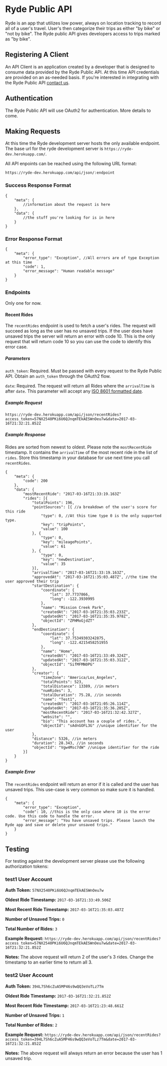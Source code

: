 # Ryde Public API
Ryde is an app that utilizes low power, always on location tracking to record all of a user's travel. User's then categorize their trips as either "by bike" or "not by bike". The Ryde public API gives developers access to trips marked as "by bike".

## Registering A Client
An API Client is an application created by a developer that is designed to consume data provided by the Ryde Public API. At this time API credentials are provided on an as-needed basis. If you're interested in integrating with the Ryde Public API [contact us](http://www.modeo.co/contact).

## Authentication
The Ryde Public API will use OAuth2 for authentication. More details to come.

## Making Requests
At this time the Ryde development server hosts the only available endpoint. The base url for the ryde development server is `https://ryde-dev.herokuapp.com/`.

All API enpoints can be reached using the following URL format:
```
https://ryde-dev.herokuapp.com/api/json/:endpoint
```

### Success Response Format
```
{
	"meta": {
		//information about the request is here
	},
	"data": {
		//the stuff you're looking for is in here
	}
}
```
### Error Response Format
```
{
	"meta": {
		"error_type": "Exception", //All errors are of type Exception at this time
		"code": 1,
		"error_message": "Human readable message"
	}
}
```

### Endpoints
Only one for now.

#### Recent Rides
The `recentRides` endpoint is used to fetch a user's rides. The request will succeed as long as the user has no unsaved trips. If the user does have unsaved trips the server will return an error with code 10. This is the only request that will return code 10 so you can use the code to identify this error case.

##### Parameters
`auth_token`: Required. Must be passed with every request to the Ryde Public API. Obtain an `auth_token` through the OAuth2 flow.

`date`: Required. The request will return all Rides where the `arrivalTime` is after `date`. This parameter will accept any [ISO 8601 formatted date](https://momentjs.com/docs/#/parsing/string/).

##### Example Request
```https://ryde-dev.herokuapp.com/api/json/recentRides?access_token=57NX2540PKi6U6QJnqmTEkAESWnOeu7w&date=2017-03-16T21:32:21.852Z```

##### Example Response
Rides are sorted from newest to oldest. Please note the `mostRecentRide` timestamp. It contains the `arrivalTime` of the most recent ride in the list of `rides`. Store this timestamp in your database for use next time you call `recentRides`.
```
{
	"meta": {
		"code": 200
	},
	"data": {
		"mostRecentRide": "2017-03-16T21:33:19.163Z"
		"rides": [{
			"totalPoints": 196,
			"pointSources": [{ //a breakdown of the user's score for this ride
				"type": 0, //At this time type 0 is the only supported type.
				"key": "tripPoints",
				"value": 100
			}, {
				"type": 0,
				"key": "mileagePoints",
				"value": 61
			}, {
				"type": 0,
				"key": "newDestination",
				"value": 35
			}],
			"arrivalTime": "2017-03-16T21:33:19.163Z",
			"approvedAt": "2017-03-16T21:35:03.487Z", //the time the user approved their trip
			"startDestination": {
				"coordinate": {
					"lat": 37.7737866,
					"long": -122.3930995
				},
				"name": "Mission Creek Park",
				"createdAt": "2017-03-16T21:35:03.233Z",
				"updatedAt": "2017-03-16T21:35:35.978Z",
				"objectId": "ZPHMoGjdZT"
			},
			"endDestination": {
				"coordinate": {
					"lat": 37.75349303242875,
					"long": -122.4215458251955
				},
				"name": "Home",
				"createdAt": "2017-03-16T21:33:49.324Z",
				"updatedAt": "2017-03-16T21:35:03.312Z",
				"objectId": "SifMFMN0PG"
			},
			"creator": {
				"timeZone": "America/Los_Angeles",
				"totalPoints": 523,
				"totalDistance": 13389, //in meters
				"numRides": 3,
				"totalDuration": 75.28, //in seconds
				"name": "Test1",
				"createdAt": "2017-03-16T21:05:26.114Z",
				"updatedAt": "2017-03-16T21:35:36.205Z",
				"mostRecentRide": "2017-03-16T21:32:42.327Z",
				"website": "",
				"bio": "This account has a couple of rides.",
				"objectId": "sAdnGOFL3G" //unique identifier for the user
			},
			"distance": 5326, //in meters
			"duration": 28.343, //in seconds
			"objectId": "Vgw4Msc7dW" //unique identifier for the ride
		}]
	}
}
```

##### Example Error
The `recentRides` endpoint will return an error if it is called and the user has unsaved trips. This use-case is very common so make sure it is handled.
```
{
	"meta": {
		"error_type": "Exception",
		"code": 10, //this is the only case where 10 is the error code. Use this code to handle the error.
		"error_message": "You have unsaved trips. Please launch the Ryde app and save or delete your unsaved trips."
	}
}
```

## Testing
For testing against the development server please use the following authorization tokens:

### test1 User Account
**Auth Token:** `57NX2540PKi6U6QJnqmTEkAESWnOeu7w`

**Oldest Ride Timestamp:** `2017-03-16T21:33:49.506Z`

**Most Recent Ride Timestamp:** `2017-03-16T21:35:03.487Z`

**Number of Unsaved Trips:** `0`

**Total Number of Rides:** `3`

**Example Request:** `https://ryde-dev.herokuapp.com/api/json/recentRides?access_token=57NX2540PKi6U6QJnqmTEkAESWnOeu7w&date=2017-03-16T21:32:21.852Z`

**Notes:** The above request will return 2 of the user's 3 rides. Change the timestamp to an earlier time to return all 3.

### test2 User Account
**Auth Token:** `394L7Sh6cZuA5MP46s9wQQ3eVoTLz7Tm`

**Oldest Ride Timestamp:** `2017-03-16T21:32:21.852Z`

**Most Recent Ride Timestamp:** `2017-03-16T21:23:48.661Z`

**Number of Unsaved Trips:** `1`

**Total Number of Rides:** `2`

**Example Request:** `https://ryde-dev.herokuapp.com/api/json/recentRides?access_token=394L7Sh6cZuA5MP46s9wQQ3eVoTLz7Tm&date=2017-03-16T21:32:21.852Z`

**Notes:** The above request will always return an error because the user has 1 unsaved trip.

